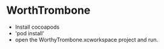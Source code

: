 # WorthTrombone

- Install cocoapods
- 'pod install'
- open the WorthyTrombone.xcworkspace project and run. 
